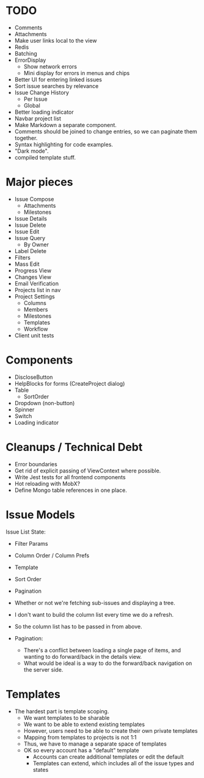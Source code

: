 # TODO

* Comments
* Attachments
* Make user links local to the view
* Redis
* Batching
* ErrorDisplay
  * Show network errors
  * Mini display for errors in menus and chips
* Better UI for entering linked issues
* Sort issue searches by relevance
* Issue Change History
  * Per Issue
  * Global
* Better loading indicator
* Navbar project list
* Make Markdown a separate component.
* Comments should be joined to change entries, so we can paginate them together.
* Syntax highlighting for code examples.
* "Dark mode".
* compiled template stuff.

# Major pieces

* Issue Compose
  * Attachments
  * Milestones
* Issue Details
* Issue Delete
* Issue Edit
* Issue Query
  * By Owner
* Label Delete
* Filters
* Mass Edit
* Progress View
* Changes View
* Email Verification
* Projects list in nav
* Project Settings
  * Columns
  * Members
  * Milestones
  * Templates
  * Workflow
* Client unit tests

# Components

* DiscloseButton
* HelpBlocks for forms (CreateProject dialog)
* Table
  * SortOrder
* Dropdown (non-button)
* Spinner
* Switch
* Loading indicator

# Cleanups / Technical Debt

* Error boundaries
* Get rid of explicit passing of ViewContext where possible.
* Write Jest tests for all frontend components
* Hot reloading with MobX?
* Define Mongo table references in one place.


# Issue Models

Issue List State:

* Filter Params
* Column Order / Column Prefs
* Template
* Sort Order
* Pagination
* Whether or not we're fetching sub-issues and displaying a tree.

* I don't want to build the column list every time we do a refresh.
* So the column list has to be passed in from above.

* Pagination:
  * There's a conflict between loading a single page of items, and wanting to do forward/back
    in the details view.
  * What would be ideal is a way to do the forward/back navigation on the server side.

# Templates

* The hardest part is template scoping.
  * We want templates to be sharable
  * We want to be able to extend existing templates
  * However, users need to be able to create their own private templates
  * Mapping from templates to projects is not 1:1
  * Thus, we have to manage a separate space of templates
  * OK so every account has a "default" template
    * Accounts can create additional templates or edit the default
    * Templates can extend, which includes all of the issue types and states

